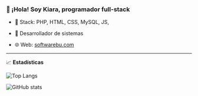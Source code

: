 ### 👋 ¡Hola! Soy Kiara, programador full-stack


- 🔧 Stack: PHP, HTML, CSS, MySQL, JS, 

- 🚀 Desarrollador de sistemas 

- 🌐 Web: [softwarebu.com](https://softwarebu.com)



---



📈 **Estadísticas**



![Top Langs](https://github-readme-stats.vercel.app/api/top-langs/?username=tu-usuario&layout=compact)

![GitHub stats](https://github-readme-stats.vercel.app/api?username=tu-usuario&show_icons=true)
